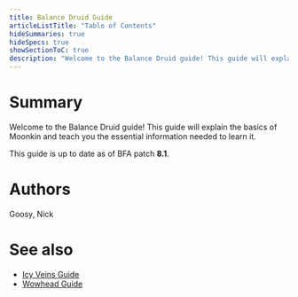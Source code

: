 ```yaml
---
title: Balance Druid Guide
articleListTitle: "Table of Contents"
hideSummaries: true
hideSpecs: true
showSectionToC: true
description: "Welcome to the Balance Druid guide! This guide will explain the basics of Moonkin and teach you the essential information needed to learn it."
---
```


Summary
===
Welcome to the Balance Druid guide! This guide will explain the basics of Moonkin and teach you the essential information needed to learn it.

This guide is up to date as of BFA patch **8.1**.

Authors
===
Goosy, Nick

See also
===
 - [Icy Veins Guide](https://www.icy-veins.com/wow/balance-druid-pve-dps-guide)
 - [Wowhead Guide](https://www.wowhead.com/balance-druid-guide)
